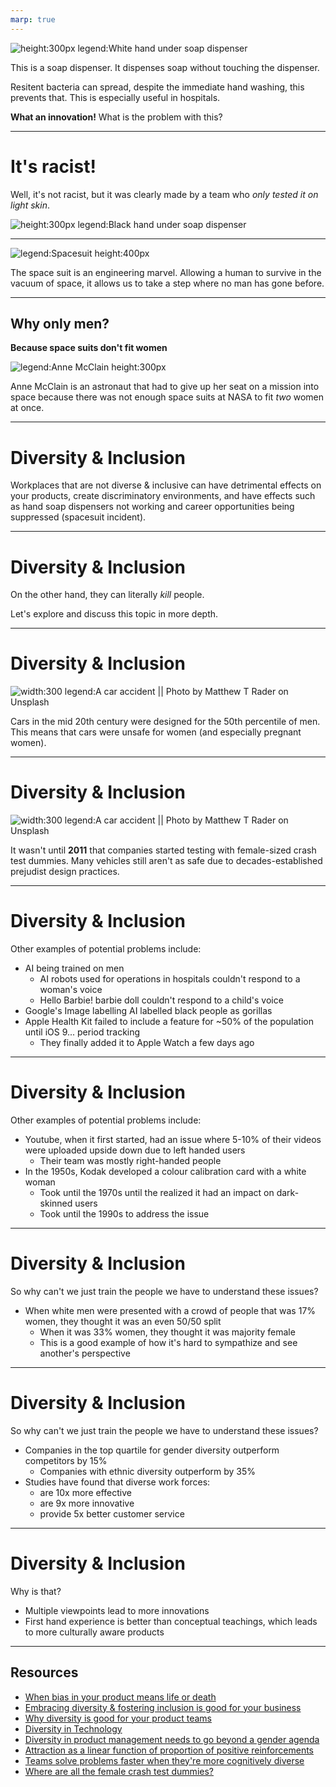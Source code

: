 ```yaml
---
marp: true
---
```


![height:300px legend:White hand under soap dispenser](./img/diversity/white_hand.jpg)

This is a soap dispenser. It dispenses soap without touching the dispenser.

Resitent bacteria can spread, despite the immediate hand washing, this prevents that. This is especially useful in hospitals.

**What an innovation!** What is the problem with this?

---

# It's racist!

Well, it's not racist, but it was clearly made by a team who _only tested it on light skin_.

![height:300px legend:Black hand under soap dispenser](./img/diversity/black_hand.jpg)

---

![legend:Spacesuit height:400px](./img/diversity/spacesuit.jpg)

The space suit is an engineering marvel. Allowing a human to survive in the vacuum of space, it allows us to take a step where no man has gone before.

___

## Why only men?

**Because space suits don't fit women**

![legend:Anne McClain height:300px](./img/diversity/anne_mcclain.jpg)

Anne McClain is an astronaut that had to give up her seat on a mission into space because there was not enough space suits at NASA to fit _two_ women at once.

---

# Diversity & Inclusion

Workplaces that are not diverse & inclusive can have detrimental effects on your products, create discriminatory environments, and have effects such as hand soap dispensers not working and career opportunities being suppressed (spacesuit incident).

---

# Diversity & Inclusion

On the other hand, they can literally _kill_ people.

Let's explore and discuss this topic in more depth.

---

# Diversity & Inclusion

![width:300 legend:A car accident || Photo by Matthew T Rader on Unsplash](./img/diversity/car_accident.jpg)

Cars in the mid 20th century were designed for the 50th percentile of men. This means that cars were unsafe for women (and especially pregnant women).

---

# Diversity & Inclusion

![width:300 legend:A car accident || Photo by Matthew T Rader on Unsplash](./img/diversity/car_accident.jpg)

It wasn't until **2011** that companies started testing with female-sized crash test dummies. Many vehicles still aren't as safe due to decades-established prejudist design practices.

---

# Diversity & Inclusion

Other examples of potential problems include:

- AI being trained on men
    - AI robots used for operations in hospitals couldn't respond to a woman's voice
    - Hello Barbie! barbie doll couldn't respond to a child's voice
- Google's Image labelling AI labelled black people as gorillas
- Apple Health Kit failed to include a feature for ~50% of the population until iOS 9... period tracking
    - They finally added it to Apple Watch a few days ago

---

# Diversity & Inclusion

Other examples of potential problems include:

- Youtube, when it first started, had an issue where 5-10% of their videos were uploaded upside down due to left handed users
    - Their team was mostly right-handed people
- In the 1950s, Kodak developed a colour calibration card with a white woman
    - Took until the 1970s until the realized it had an impact on dark-skinned users
    - Took until the 1990s to address the issue

---

# Diversity & Inclusion

So why can't we just train the people we have to understand these issues?

- When white men were presented with a crowd of people that was 17% women, they thought it was an even 50/50 split
   - When it was 33% women, they thought it was majority female
   - This is a good example of how it's hard to sympathize and see another's perspective

---

# Diversity & Inclusion

So why can't we just train the people we have to understand these issues?

- Companies in the top quartile for gender diversity outperform competitors by 15%
   - Companies with ethnic diversity outperform by 35%
- Studies have found that diverse work forces:
    - are 10x more effective
    - are 9x more innovative
    - provide 5x better customer service

---

# Diversity & Inclusion

Why is that?

- Multiple viewpoints lead to more innovations
- First hand experience is better than conceptual teachings, which leads to more culturally aware products

---

## Resources

- [When bias in your product means life or death](https://techcrunch.com/2016/11/16/when-bias-in-product-design-means-life-or-death/)
- [Embracing diversity & fostering inclusion is good for your business](https://www.forbes.com/sites/shereeatcheson/2018/09/25/embracing-diversity-and-fostering-inclusion-is-good-for-your-business/#6fca153b72b1)
- [Why diversity is good for your product teams](https://medium.com/the-reading-room/why-diversity-is-good-for-your-product-teams-7a60bdbb0096)
- [Diversity in Technology](https://open.buffer.com/diversity-in-technology/)
- [Diversity in product management needs to go beyond a gender agenda](https://thatproductchick.com/2018/03/11/diversity-in-product-management-needs-to-go-beyond-a-gender-agenda/)
- [Attraction as a linear function of proportion of positive reinforcements](https://psycnet.apa.org/record/1965-12050-001)
- [Teams solve problems faster when they're more cognitively diverse](https://hbr.org/2017/03/teams-solve-problems-faster-when-theyre-more-cognitively-diverse)
- [Where are all the female crash test dummies?](https://medium.com/@AnnaJS15/where-are-all-the-female-crash-test-dummies-a1391795be41)
